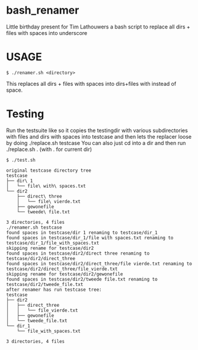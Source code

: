 # bash_renamer
Little birthday present for Tim Lathouwers a bash script to replace all dirs + files with spaces into underscore

# USAGE
```
$ ./renamer.sh <directory>
```
This replaces all dirs + files with spaces into dirs+files with instead of space.



# Testing
Run the testsuite like so it copies the testingdir with various subdirectories with files and dirs with spaces
into testcase and then lets the replacer loose by doing ./replace.sh testcase
You can also just cd into a dir and then run ./replace.sh . (with . for current dir)

```
$ ./test.sh

original testcase directory tree
testcase
├── dir\ 1
│   └── file\ with\ spaces.txt
└── dir2
    ├── direct\ three
    │   └── file\ vierde.txt
    ├── gewonefile
    └── tweede\ file.txt

3 directories, 4 files
./renamer.sh testcase
found spaces in testcase/dir 1 renaming to testcase/dir_1
found spaces in testcase/dir_1/file with spaces.txt renaming to testcase/dir_1/file_with_spaces.txt
skipping rename for testcase/dir2
found spaces in testcase/dir2/direct three renaming to testcase/dir2/direct_three
found spaces in testcase/dir2/direct_three/file vierde.txt renaming to testcase/dir2/direct_three/file_vierde.txt
skipping rename for testcase/dir2/gewonefile
found spaces in testcase/dir2/tweede file.txt renaming to testcase/dir2/tweede_file.txt
after renamer has run testcase tree:
testcase
├── dir2
│   ├── direct_three
│   │   └── file_vierde.txt
│   ├── gewonefile
│   └── tweede_file.txt
└── dir_1
    └── file_with_spaces.txt

3 directories, 4 files
```



